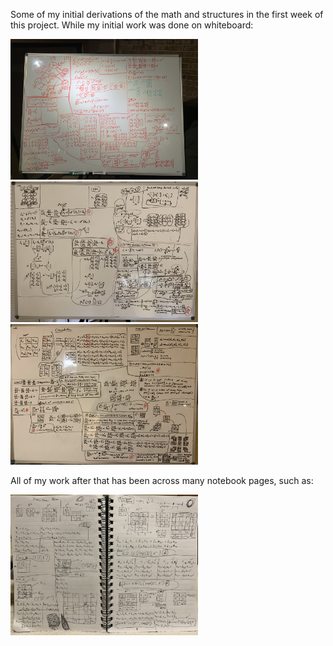 Some of my initial derivations of the math and structures in the first week of this project.  While my initial work was done on whiteboard:

<img src="whiteboard1.jpeg" width="300" />
<img src="whiteboard2.jpeg" width="300" />
<img src="whiteboard3.jpeg" width="300" />

All of my work after that has been across many notebook pages, such as:

<img src="notebook1.jpeg" width="300" />
